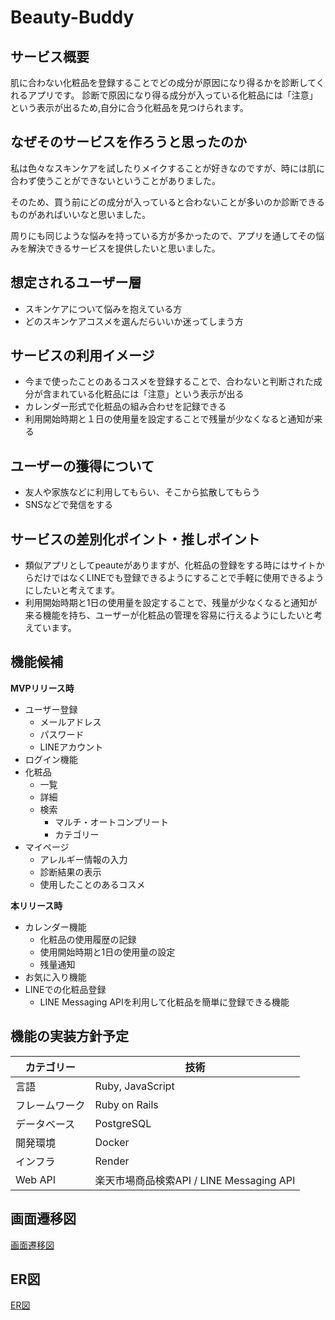 # Beauty-Buddy
## サービス概要
肌に合わない化粧品を登録することでどの成分が原因になり得るかを診断してくれるアプリです。
診断で原因になり得る成分が入っている化粧品には「注意」という表示が出るため,自分に合う化粧品を見つけられます。

## なぜそのサービスを作ろうと思ったのか

私は色々なスキンケアを試したりメイクすることが好きなのですが、時には肌に合わず使うことができないということがありました。

そのため、買う前にどの成分が入っていると合わないことが多いのか診断できるものがあればいいなと思いました。

周りにも同じような悩みを持っている方が多かったので、アプリを通してその悩みを解決できるサービスを提供したいと思いました。

## 想定されるユーザー層

- スキンケアについて悩みを抱えている方
- どのスキンケアコスメを選んだらいいか迷ってしまう方

## **サービスの利用イメージ**

- 今まで使ったことのあるコスメを登録することで、合わないと判断された成分が含まれている化粧品には「注意」という表示が出る
- カレンダー形式で化粧品の組み合わせを記録できる
- 利用開始時期と１日の使用量を設定することで残量が少なくなると通知が来る

## **ユーザーの獲得について**

- 友人や家族などに利用してもらい、そこから拡散してもらう
- SNSなどで発信をする

## **サービスの差別化ポイント・推しポイント**

- 類似アプリとしてpeauteがありますが、化粧品の登録をする時にはサイトからだけではなくLINEでも登録できるようにすることで手軽に使用できるようにしたいと考えてます。
- 利用開始時期と1日の使用量を設定することで、残量が少なくなると通知が来る機能を持ち、ユーザーが化粧品の管理を容易に行えるようにしたいと考えています。

## **機能候補**

**MVPリリース時**

- ユーザー登録
    - メールアドレス
    - パスワード
    - LINEアカウント
- ログイン機能
- 化粧品
    - 一覧
    - 詳細
    - 検索
        - マルチ・オートコンプリート
        - カテゴリー
- マイページ
    - アレルギー情報の入力
    - 診断結果の表示
    - 使用したことのあるコスメ

**本リリース時**

- カレンダー機能
    - 化粧品の使用履歴の記録
    - 使用開始時期と1日の使用量の設定
    - 残量通知
- お気に入り機能
- LINEでの化粧品登録
    - LINE Messaging APIを利用して化粧品を簡単に登録できる機能

## **機能の実装方針予定**
|カテゴリー|技術|
| ----|----|
|言語|Ruby, JavaScript|
|フレームワーク|Ruby on Rails|
|データベース|PostgreSQL|
|開発環境|Docker|
|インフラ|Render|
|Web API|楽天市場商品検索API / LINE Messaging API|

## 画面遷移図
[画面遷移図](https://www.figma.com/design/NGxB66DrYIOhnE8fVl6EGL/beauty-buddy?m=auto&t=ClRXHPxFz6QmVj1u-6)

## ER図
[ER図](https://app.diagrams.net/?tags=%7B%7D&lightbox=1&highlight=0000ff&edit=_blank&layers=1&nav=1&title=beautybuddy.drawio#R%3Cmxfile%3E%3Cdiagram%20name%3D%22%E3%83%9A%E3%83%BC%E3%82%B81%22%20id%3D%22rJRSo4sX90WL3lKDXIOX%22%3E7Z1fc9pIs8Y%2Fy7lw1dkLUkgg%2FlwGb7LJvk6dVJJ99%2BzeuGSQsV4LxJFEbO%2BnPyOkEYIZwQiERqifra2KEbLAM8%2F0%2FLqnp%2Bemd7t4%2FS2wV09f%2FJnj3Zjd2etN79cb0%2Bz1h332T3zlLblijqxBcmUeuLPkWnd74bv7j5NcNPjVtTtzwvRacinyfS9yV7sXp%2F5y6UyjnWt2EPgvu7c9%2Bt5s58LKnjvChe9T2xOv%2FunOoqfk6sgcbq9%2Fctz5E%2F9kYzBO3lnY%2FOb0Lwmf7Jn%2FkrvU%2B3DTuw18P0p%2BWrzeOl7cervt8rHg3eyLBc4yUvkFdxRZ%2F37%2F%2B%2FdPH75%2F%2Fv2P9d%2Fh858PnfQpP21vnf7Bf4ROEKbfOHrjzcC%2B%2FCr%2BMbIf4kuTMLKDKO2tXpddYO0f2e7SCdgFY%2FPa8%2BxV6G5uT648ud7szn7z1xF%2FEH81eXRfndm3pLPie1m%2F3bGHxS%2Fjhz%2Byh39Pv0z8tu258yX7ecr%2B9PgTJ4ETsu9yZ4dResdTtPDSH1%2Be3Mj5vrKn8W%2B%2FMJmya2Lb8YZwgsh5zV1K2%2FI3x184UfDGbknf7QzTfk2V3eeKfdnKxByl155yEulzQdipNOfZs7e9x35IO7BEZ1pCZx7ux2%2BxHCdPfuD%2BE%2Feel7Z2vm83r1%2FchWcvmc7t2d6lib8Z2Js%2Bcj3v1vf8WABLf%2BkIGohvmgX%2B6ocdzJ0ovbDy3WW0aQdrwv5nLXPbfWfdWOy73rLXxvY1%2Bz%2B%2BPYhu%2FWUYBUxr8TMc1uUvTtztk8hfpQ%2F1nEf%2B%2FCBt9%2FjnBz%2BK%2FIUoEFEMB4fKcYWkiugpCqJ3KT0MBD18%2FVehItjfH7m2940ZUXs595L%2B29hUe9t%2Fkk6WNnvW1Pt9sD%2BSfdacj97GLD65s5mzPGXsHhwMx7sr1z%2BDkt2TPmzbaKWfZnvMgi3tiA2l9XIWCn2efc%2FTZTAUZMBu1ysDbsCTeych62F3Ob9LfnOwpxOrITp53e3VXEcbVqW6UXpctcJ5ell9vbd%2F%2Fc9fXxf%2FY%2Fz59Uv%2F%2BZsMDh7ceWx3IZ5TxWNKKGFYqXhUnlaD0RmBRZRYpFsPi0iMVr0sMlbXQz1WxJm5%2FHmXBZGRcl%2B1HUS47cuJYGkvnKZPJ02QBjn2MAWpMEPL%2BgViAWsIdkUEVcCGRtgY64YNQ7QeVGjDUO%2Bt1uNGT1CBs7Bdj%2B4UUkIc5IBDFMuNOfDiHmJPttk70yc7CJ3kCw7%2Bbx0v20zW0WM8L%2FOX7Kd5%2Bq%2BX9u1yR2r8xmkioPfszWD%2B8N%2Bx9Wc%2F8n9%2B2TyiG4cxOo%2F2wvXekls%2FOd5PJ3Kndu79cDNdxe8a5uo1%2F0byofE7Sz9YxJNc9t5PO3Bt9i9Toh2tg3id5eB9U3tVdMtL2mvxm%2F1uN3nHcyLWX51U2uJv%2BsHqyV6mjzSTa0yQUScdG%2B83z3iMcu%2B4y9lG2%2FFbXf6Hbt5hU%2BIyfGRP55%2BzGZOJyDYrSrkPefGD2e7Xyp7F%2FpKHZ5c9Ln4mm2f9Z6eTynTnvs3w2zxD0roP9vR5HsQa7ex1sWkZSe%2Fmf%2Fgl92fMnKkf2JHrLzvRkzt9Xjph%2Bt3dpRubJfm9uW4%2BeF%2Fu6%2BzcN3PDlWe%2F8Xc8dxmPz%2F9yFzFx2Mu0C5g5sqO99t0XPefzRPpsDCbq5yMCNpcyt89%2Fe34IFz9v%2FzZW%2FwRfnj%2Bt3N66Y%2FDsAHC6Fk43zBpBvUABVgvB%2FLDYaZF5QVuIS9P2T5sNaxLzxNn6IAfnfUEugHPAOeAccF670SVD56Y5Bp3rpHNLN51nT24%2FnWdiB52zbhfX09bNTxlshjjIobks6RxoDjQHmgPNaza6dNB80AOa60TzkXY0HxQvnbQNzbnYgeasLUTcWgX%2BT3fmEA6dl1EIOT4XV1rA5%2BBz8Dn4vHajS4bPjaEBPtfI5zKh1Z3YYlLh80zs4HPWFmIa8coOw3h%2BpjtVlFEIOT4XqzOAz8Hn4HPwee1Glw6fD0bgc5183tfO54Pi5Ka28fmAZAWKAqMolqCYBg77zNk9OL2MUshxuqygETgdnA5OB6fXbHTbyOnytUuE0bVi%2BrBGTJcLoI1R9INSpwXp8qYQY%2BgMQZwoI%2FT7iE2%2BSxJTxrlaIYfpA2wVBaeD08Hp%2Bo0uGUy3hsB0jZje6%2BrGdKt4OaVlmM6lDkzvWGJJ7z1MD1lb3tuNPy6gEWqhB%2BriSgxAHaAOUAeo1210yYD6oLjaHkC9BlCv80Q4uQAGVEB9QPL8N3lTiCnGgbNwFg9OcM%2BTXyhTegmp0KN0pL2A0kHpoHT9RreNlF6QEQRM14rpdR6WWKCANnL6YbHTAvWCthBJnRign60RcoQursJE7oJZVnuxgmKAF7I9MFiu14oXdR6PWKCANq7XHxY78IK1hThXrFcz4EUJjZDDC8mZ3QgAIgCIAKByADCH43RjgFUZXjqULpjdWz9cxFYuPEzve6Te6yayiRgZO0HaZ7sEvrny5HqzO%2FvNX0f8QfwVk9irM%2Fu2MRmbewP%2F5Y49LOQKZA%2F%2Fnn4ZIyeoKev8%2BBMnzI6y73Jnxzi%2BuaO0ekqnXnd4L6bM3TFlh6nIuCzr%2F%2BpLNksmUrhhJ7hhB8dLiaxpNUFczAsTd7l9%2FZfmuWB%2FKF%2Bweii8srQlxP1qzT9qJ68TqyE6OeCZmdV6ZiqPq6NwoDihPLjz2PBCPaeqR3awQ9nQ3GH1qDytjoMERjjcTyd9yJaYa6UPk0ehc%2BbjIyH%2B4PoHgTApiM7mlH3inA1%2BJ7wHjpwmG3pAIno0CBWXDBUPESquIlSc%2FBJ7hhNsIrcVh3Q5Z19lPLfR1rKNAD759ON1%2BSXqBJ%2Fv5rfhj%2FDDZPbc4Wfsgr935bwXHy7QjyqSF%2FK3LAfjUvwt73%2FRe28Pfh%2FprwMDotX0Lf%2B7RWp6YNPxjBR4VymYNnO3vCHEEDKxQOAF5NNGECmAtC5IRGMkMLMi%2BkKBo2IWbVk6aCZ2hP1YW4gIurQXTtNnjWaoo82UIY%2FuobAqEkGbEd270kRQ7ASvyuqSgfOxrPwGYF0frKumkV4M1sfiHh4q8D7GOWaZcHnJ35wM7AX7uMbHfBohD3rwPhDkwoytM3cC6AXYIZoXMSEI2KETOyTCqxc7DDFWRAU7DPXuaj12iGuVzFoHrCscyuRRQiH0yEMsaYSwIcKGCBsibFi30SWD78xmAdc14rqsSEHNS%2FpdMnieiR18ztpCBHQUkCynEXqEjhLvIHQQOio8NcPwkqF0Y1xchROUXgOl93VTusEX89tP6QYW73NGUVy8Rx3WchqhR%2BmyvB9QOigdlA5Kr9%2Fw0qF0cdvDl7cpSrEqK2XEOzLF7r5ycPxy3G0JfQpPrEJPrK%2BskabUYjXE%2FEhCxVgNHMG1LUkuCIFQGYYqlULOQxvJZhV4aCh%2FhvJnMJbwqnabZiQCFxBcJ4JrL0hsjET0ak9FtOM9lo0IQLgxElNSspALpbJolaqGHpDL5hgAOYAcQA5rCSLfbxsAeaOAvM4KxQWrgrR5HDie5SsJQliHTgAQP00u9DhcdOyJ1Se%2BgHzaCCZS9VjgEJWDEna1eikoqbVYsVwO4g63dlLJwcFAi0rkTSEmZgXO3A0jumRyrmTokQm2PiJCiAghjOXpxrKNHF5Q%2BwsRwmZFCPUXIzZ6dKsRb8cDKRYv0K4sRGjPnfvQjdbJ%2FNbwOaYZQqFH4KIBefB9z7EhGFCItPA5ShM3jEL01ybmxc4oUgiqn%2BXaQowNb4Y5M9z3cXkFwlMKCqAVM8hYhFeoBQBS1Dayc%2FAAIPoARH%2B1VaNbYkN56wBEvcPaDyBixvkq8Fk3LChPJuoCoYceMm8WC5Co6oSqTjc4HaFeq0sG4U0QfMMIXnslVpMuwJvg96wpRHxfOAuf7ixSQhv00F1cdIjpB2IBcUi20oEw9BLGUDdhGOMeFaLI1A6kYG0hOhs4kamcRuihhbiOjaggooKICipHBVHrvULDSwjTLWC63jrg%2BjF9QAfTUfZ72xZijQocyVROI%2FQwXXTtctwByQAwhBCpaGVubc9Zzpg3d5g89iiD5lEyBu8yvvWgq8oLmcKqXznErthLMmQ2Yq7nLBlT3NJG6CwZE7tieVPwj8RZMucqhRxayjPKEQJGZRpUpoG1hFe1O89iS7gagu95aRdDcO1nyfRMQRHtLBJ5eDwAwXviSjpKV58uF4IcjjNkwOHgcFjL061lGzl88unH6%2FJL1Ak%2B381vwx%2Fhh8nsuWOAupUD34J8lEG8kLrrPDBG2v%2FFXteVEfaRzikWf6sBW%2FpnF2eqqkIOn%2Fe2%2F%2BY5B5mjDcMVi1PK9ocGZI7KAEeNjYoYPZaFVL5FeL19UPcxsSnba1tCFz4viP%2B4WVqeLGOv5NN3v9EVI1lTrHGb%2FVdpO8h2uh8xz4I9zFmGffHuqRbyrESebXQY5NEVvqgBl0FProz%2B45wMni1z%2FV7D0cMlDJq5MfK2kCTHVDo15TdZ0p6gKtVlmwmqQKjFJdqIxfHhGJ8Wx6%2FOOb32bY2Ntml0sLtXvMcN2F0Hdtd5cFOBBIZ0sJvLHdhdcIhbhdid3zSJKaoyXRLEbtnJcsBuYDewu102rY3YLeVEyRmJt%2BwD5wyzHez%2BPS4UizdgStEd5TzzjLer3%2Bs5LE56Ie1K7UmC%2FzEfxb9A0cvKRs8VbQQeitkxlHYC87FBy%2B8qaAtxJR57EE7TCjlfaCSCA%2FYgYA8C9iDAWsLLEjhRLLEEQq9usaM8hmvfDNwvUaGpZSUe%2B%2BpLU20n8L4YT17aC8KH%2FJbQBj3ixrGMWLZoBnFfaQF2HMtYkdElA%2B6miawkraBe5%2F7hAgXoTkqq79BFk2ROUkFbiA4ajkgqpxF6hG4KmgGhg9BB6MqEfu1JTY0yvIQovfgYS1B6DZRe65bdAgn06WB6T7l%2F2o%2FpYklyHJFUTiP0MB0nmQLTgenA9GYYXjKYbol29wtTvj3HTgMFmXQsY3erwUAG3db43Tj330jseNO4FINbssJecMuqcsssdctyYLPBcYFczEezRFYntPPAUj94uO1emyXWr8e%2Bg5OUQs53M0xkQWHfQTOcN%2Bw7uE5rKXO4hrtYNBxWaTxPeHgdszA2JTQL12WbEnTiupgBQ%2Bi8Mgu7FLKmEHcp4Lyy0%2BVCkNnFvCgON9DPqfoBxWwajg8jUEw5itmV9qWQRpa%2BrRFpBmLwoHakMW6qzhvZhSK1rsyGDfBmIM5OM9v13u4DJx55Yf2csy%2BRS6xnnjL%2BS4iGIOQgqwSBSQQmYSpPNJXg%2BaThZGYUPK8vKinN7dbJ8CWyTFqW%2BT1A4nfWFGIuyUM8jBseUGqENgiyuWgzYmSCWoAnZaU0QEEIvTgiO6amHhwpEEQb60Mc1j4t%2FihoC%2FL1Ic7WCD0OGRSfH4MYIXaeYecZdp7VaXnB9EnLDbtgeq1ML9GhVqYfGmSYnmsfTM%2FaQswEIFZM4myN0GN6yXlKYHowPZgeTK%2FD8tJjevkCh7jF%2BKP9kxF8hGITCirqcOGVPRw%2Bk1%2Fl6%2F7ZUEBiyCW8thLRg6YcZTkUs7nZlBHPI73J8iGM%2FyFUX4KmIydvCtGPw161k5RCzp2TrNBgq9q58iFT4UwaCwCjXGQzWnlg0X7on%2BS8Ze7yPsgjQMm1eI9agWecXX5oiLdc7Xa2rqpNQmZs1hSSisjXsVu%2Fpq0ZJbRCDn%2BkTjaFkDQCz6UCz7KwrlpEuMmbydpjsegQtxjnBXHLiHsvbnwxyNZ%2BYN9QVtZsD7J3gLo95KxqTkimccubQpLF7YcLB7R8gljo0XJxLVrQMmgZtHwlFquNtCzPJ%2BE1PUHHetbMaz0or0AC4xZy7mG10wLdgt0hJ0T2hDzN3FS4PzPlNz9SnJ0khffOFiU5oDYkBRrLq5RnEyPPtC6F0gEoXiwSAKUJoFQTUS9Y8KH4sOm2AVRWGhUAZUjrjlUIUPmdZpieqhElQYASsz8AUM1XaBsBSjrjG93i5TnVmDkPsG7%2FzW%2BHk4aYD8VtLR6u3f7wi1T%2B%2FHvGmigeSJKw%2FP6DdsqL58ZS8mAhtU9piLVk71ISmOdmYOY82mtv%2B3eft6dps8xi5liy21WFyUEFNFkwHsQVSHgYCh6GZz843sQPZk6w9wco%2Bh5bS3Q9O56Mrrg9oQ1bnCroTJKhXnlb8AO%2BqW1%2FqlVF9FwLie1BoQsccIEDLmBIKzCkdDxg6UFBIP5GEr%2F2LYOy0vVtOIX3%2FM40seVv2xZi1Hdqe85yxnjsClKZGzFlldATPfaXuJRgf7A%2F2B%2BGtAJDSof9DVl%2BG9j%2F6HZFHeyvfSejYZiCWtrA%2FrtrfO7yyQncqJJONtQXBVvvExjFdYmzHa%2BLt81uRwZNiZvQuD2x1zHjlZAdQdehOKUbrgNcB7gOMKRnGFI6roOJSidXs2xQ6zbPArnI8iy1mqDzty1UEJtA6ZNtW4iZh3Pfny3s6VPTJ6uma4cg5eMUHJyC0wzKv9JTcFibxa16nd7DlRhkQt6CLFkT3kIzvYU69zTLvzR%2FMrwF6SCCt2D0zq91V7hv7xK78x4TLWzv29Jf7lcVNvH1Cjbxucupv1gxOohFWs0ePtKTufpYI%2BhdFdcegHcF7wreFbyrBhhkOt5VT0zMgXfVVO9Kosq6vasSO37oeFfZIIJ3ZfREwFuHzn2WnYUZ6jwBEXQZigtBwWWAywCXAS5DAwwyHZfBKJGPA5dBr8tgGtpdBqNEWTA6LoOh3pWtdxkMcYX3yWEfjOStM5VD0FeQpRbDV4CvAF8BvkJjDDIdX6Eni93AV2imr9DX7iv0SuwMouMrZIMIvoLRE4MPC2fhY2I6TzcEPQVRSDFsQUiVCIkM4TB3CYRzNYQz1E04ZrcEEJMhnO0gAuGYXZGB4%2BO07u0F%2B0zMT2fKhyDoiOsvzIo7cyeAlirREh3W4RwItGkc2vSUD4C6GNrw4A1pkkGsJtcWooudP1sdk8856iEIMmKaQO4YT6ipAjURQhlEaRqLMtoPJzT5NhfaKGMCZbK2kOxqyZ1yjsnnHPXQQxn%2BPZCmJrkPaWpIUzuappYjf2SqXc4m03EIhmJs05nNHV5ImunzyZ%2F7S9v7sL062Qw%2Bh5P%2F9p47f6OWuCf%2Fw6zTW%2Box2OvI3%2B1n59WN%2Fjf381%2Fxo95Z6atfXzkOxi%2B4N7HxQd4HwUY8H74lEthc%2FOh63FFxlrPtLQt7%2BZZcy90hiiatixT662DKVwpGkfXv979%2F%2F%2FTh%2B%2Bff%2F1j%2FHT7%2F%2BdBJFxTi5jmoocDxmDn46ew8%2FYBCvvqbouNceyMujdQv6I%2Bs3UdEG28p%2Fa0LSGLUvxZJsC4M3rJfil%2Fkfit%2Buf21zavGSCnt0Yj7vUV9MexVrbnzHMSxGD6oURrdU6TRfTcej3blYYyOCWTz6qsTsNmWmWBlQSjpSkk1BcbaVNSN2TDZiHGFhlqU8pYhueUEw1CQVa9pkrH22KNgkmF%2Ft%2F2Wuy0N1hV%2BTrY%2Bl35Ox7Lyjzt6P%2F9eW%2Fkl36DaGW98fTNebpL7a8eEVTXjVazrwUjVdA0bZru0AvJJU15JGtI%2Fr6lqIzuVvjHiENf%2Bm244GozKBX3eV1WHoc10yMOdYvB8FfiPrucUV4NKozE7C269bhKsiWx3uYFR42Z%2FIW1z5cn1Znf2m7%2BO%2BIP4q8mj%2B%2BrMvm0CdZt7WV%2FdsYeFae%2FsHwnJwzhT1lvxJ04CJw6B3tnxqtr%2ByZ6ymE1hd6uHYPqDXRKwVJfHstoP1XcodvWdtJoqquHweCmR%2FaUmiSpWTOVfWUxa%2FtqC811VO4xk0pe8KcScr%2Fg41mYH4ys4MbB6pZBbFR2jdgeOV23GomjySzhe9dqMZRuXK%2BVNU6KoGmkC3%2FPRLkbgkmm6ZgIXs6M%2FEiLwkXKHtZ3AJblli7es%2FPY9aPwk1dCjcVmVV9A4aBw0DmMJGt%2BdcmUnCoLG9cXDx7ppnAugTWVeFHurxApX61G8%2BCj5s08axbaLJjJN4RmvWrddyChIDaCOHE17%2FMxZzuD7D5ra6w3aUT9utnqjSs9TlcVC4anCqmMzXYHtp17z%2FWJGl47Hi6qnzfJ4s8lYn8vbwsqmqoaCZPlSeVMUJ%2FHA5W0lHMHlPerydh%2Ft6e7vbP0B4fNsz3OC%2BRs848ptLz3PWMwJgWcM4w%2FPGJ5x3UaXjGds9EfwhLV6wpZuT9joj6l4vpna4fp2MuFRqXd9AY2QQ3TDkuUOgdHB6GB0RUYnWArycpaXDqdbWLHSy%2BkSpdXM6db1l3lX7R6udnA6awtixdwvoBGCnC5b3gang9PB6eD0%2Bi0vGU7nZTCbX1mwmtKi28KmN6XqE4pSU646aabh6nxhwYMFOS5dlLff3yt5N1Sr%2FF5clLdyVYoR%2FjpUWU3tyrQwZXlpnlCL9XRZGj1JNdQ6ZVm2xPOoK1dtUYnnI%2Ffvlng%2BWrh60N0bI0kDC2NEeNBgvP%2BgPSNf3TEL0t7rXWHN6XLD7%2BjAunBZYe6lKRSOrbzq%2BlkBGsl50y2TRkWW%2BXRtWMpFhQfaSk7LtSEmGn9z5m7IgBRVhY%2F7D%2FtVhUeq%2BwcuV1VYclz04Y5EhL5MhD4bMNdTVbgn7uwkVFW4p35ybttD9j0xkRl1zE5SCr3APXdnELiX3IdCZihkBmuJYHvaNAcSl0kT92lVhMsTt%2FYqwpIUZkJVhLn8QdwdSVryOnQClA8%2BTS4EsVsUEOcT6OdU%2FdABEVnlRJCJvlig9oqq%2FRIVh1qWvJsNBmBJvzgLM63PoVZqo5s68b%2FmL%2FaS%2F06I%2BpxUH0UoiZmd0bC0F06hG19QFqTZk2ojBgdBCDMLhwtin0haRtIyCoDUZXXpuC6yCnhwXfS5LvpLY%2FZLZLa0zXdR767W%2By5iNssq8FknLAjPI%2BryIEjvxceHgN5B76B30HtdVpcMvRt9cTsKaL1OWm9A%2BT5x20lL6TxTO%2FCctYXouKN8XzmN0GN0qWsPRgejg9EVGR1lQSq0vIQ4vQtO18rp%2Bsv39Y1CCbSO07vK%2FdN%2BTheTGlC%2Br5xGCHI6YungdHA6OL0ZlpcMp1vUSvgolP1Lq%2FxUVcLHGKZ3Hi2UxjecNKSEjzW4Pm2863b7u%2FqIy0kfq%2F%2FFXn11AmZAN%2FV%2BapfNwW3Qxys%2FjSuvr3ee3ze8Ppuip2Dj6TZl2FUUh8n3%2BWkuvpjNbTw8MT5cfHH%2Ffn58tbT44gmT4eTTj9fll6gTfL6b34Y%2Fwg%2BT2XNHrGIzYXA7I1KvTKAjiTQLgcnq7%2FeXYvgpW08%2Bxw5Je5MXQkOi7ynVE46ooXj8FEYk6yxXJheEuOW5PeXKTumvZIS0OkQp%2F7vFCCWhuglVKqXNgUppQ5iidIiVTbiAfNoYbZG3A%2FYenbFKWj2S1FnPSS6I1u48OslMDIjyiLjzKCkx0OwppRHaoEcgYqEVvo0CclGVCx3iEGNaIA6NxFFnnSa5%2BSgRFSNAHAW91XbiMMVQGIG9FFUqhB53iKW9ciknUIyqYsighymmD4A06iONWsuqyAUgHg1KhyxMorEMU4xlEMj%2BrlIh9MhC9FFBFicohgxZ8I%2B8ogSz7MVljiQtyEBLmmkv9evEU6hHklOoSy32XTbBrLd33m6WhliUYbb%2FC%2BclmLGXgR%2Fn429vZ6P96Ys%2Fc%2BI7%2Fh8%3D%3C%2Fdiagram%3E%3C%2Fmxfile%3E)
